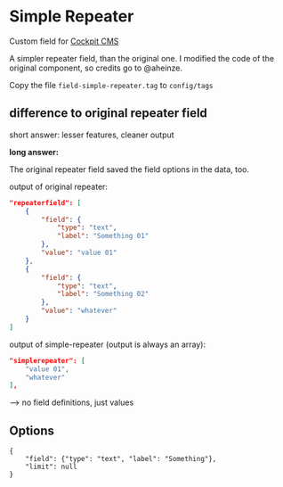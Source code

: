 # Simple Repeater

Custom field for [Cockpit CMS](https://github.com/agentejo/cockpit)

A simpler repeater field, than the original one. I modified the code of the original component, so credits go to @aheinze.

Copy the file `field-simple-repeater.tag` to `config/tags`

## difference to original repeater field

short answer: lesser features, cleaner output

**long answer:**

The original repeater field saved the field options in the data, too.

output of original repeater:

```json
"repeaterfield": [
    {
        "field": {
            "type": "text",
            "label": "Something 01"
        },
        "value": "value 01"
    },
    {
        "field": {
            "type": "text",
            "label": "Something 02"
        },
        "value": "whatever"
    }
]
```

output of simple-repeater (output is always an array):

```json
"simplerepeater": [
    "value 01",
    "whatever"
],
```

\--> no field definitions, just values

## Options

    {
        "field": {"type": "text", "label": "Something"},
        "limit": null
    }
